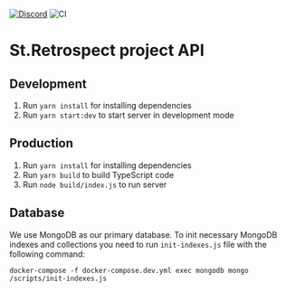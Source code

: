 [![Discord](https://img.shields.io/discord/713035729768546385.svg?label=&logo=discord&logoColor=ffffff&color=7389D8&labelColor=6A7EC2)](https://discord.gg/vD86gKY)
![CI](https://github.com/dh-center/st-retrospect-api/workflows/CI/badge.svg?branch=master)
# St.Retrospect project API

## Development
1. Run `yarn install` for installing dependencies
2. Run `yarn start:dev` to start server in development mode

## Production
1. Run `yarn install` for installing dependencies
2. Run `yarn build` to build TypeScript code
3. Run `node build/index.js` to run server

## Database
We use MongoDB as our primary database.
To init necessary MongoDB indexes and collections you need to run `init-indexes.js` file with the following command:
```
docker-compose -f docker-compose.dev.yml exec mongodb mongo /scripts/init-indexes.js
```
